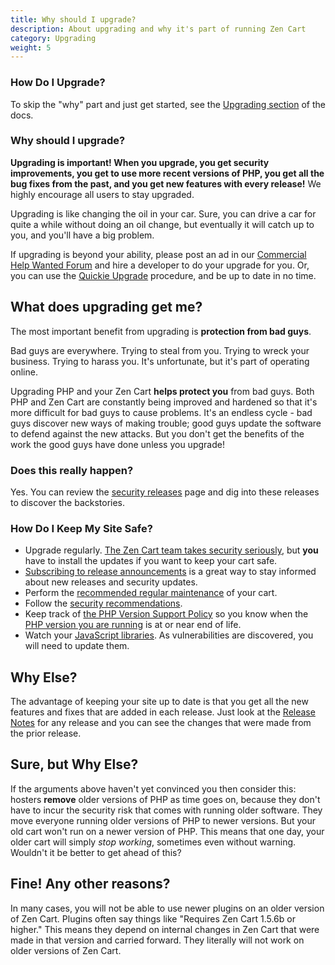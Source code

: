 ```yaml
---
title: Why should I upgrade? 
description: About upgrading and why it's part of running Zen Cart 
category: Upgrading
weight: 5
---
```


### How Do I Upgrade?

To skip the "why" part and just get started, see the [Upgrading section](/user/upgrading) of the docs.

### Why should I upgrade?

**Upgrading is important!  When you upgrade, you get security improvements, you get to use more recent versions of PHP, you get all the bug fixes from the past, and you get new features with every release!**  We highly encourage all users to stay upgraded.

Upgrading is like changing the oil in your car.  Sure, you can drive a car for quite a while without doing an oil change, but eventually it will catch up to you, and you'll have a big problem.

If upgrading is beyond your ability, please post an ad in our [Commercial Help Wanted Forum](https://www.zen-cart.com/forumdisplay.php?138-Commercial-Help-Wanted) and hire a developer to do your upgrade for you. Or, you can use the [Quickie Upgrade](/user/upgrading/db_only_upgrade/) procedure, and be up to date in no time. 

## What does upgrading get me? 

The most important benefit from upgrading is **protection from bad guys**. 

Bad guys are everywhere.  Trying to steal from you.  Trying to wreck your business.  Trying to harass you.  It's unfortunate, but it's part of operating online. 

Upgrading PHP and your Zen Cart **helps protect you** from bad guys. Both PHP and Zen Cart are constantly being improved and hardened so that it's more difficult for bad guys to cause problems.  It's an endless cycle - bad guys discover new ways of making trouble; good guys update the software to defend against the new attacks.  But you don't get the benefits of the work the good guys have done unless you upgrade! 

### Does this really happen? 

Yes.  You can review the [security releases](/user/about_us/security_releases/) page and dig into these releases to discover the backstories. 


### How Do I Keep My Site Safe? 

- Upgrade regularly. [The Zen Cart team takes security seriously](/user/about_us/security_reports/), but **you** have to install the updates if you want to keep your cart safe. 
- [Subscribing to release announcements](/user/about_us/announcements) is a great way to stay informed about new releases and security updates. 
- Perform the [recommended regular maintenance](/user/running/regular_maintenance/) of your cart. 
- Follow the [security recommendations](/user/security/security_recommendations/).
- Keep track of [the PHP Version Support Policy](https://www.php.net/supported-versions.php) so you know when the [PHP version you are running](/user/admin_pages/admin_version/) is at or near end of life.
- Watch your [JavaScript libraries](/user/upgrading/javascript_updates/).  As vulnerabilities are discovered, you will need to update them. 

## Why Else? 

The advantage of keeping your site up to date is that you get all the new features and fixes that are added in each release.  Just look at the [Release Notes](/user/about_us/release_history/) for any release and you can see the changes that were made from the prior release. 

## Sure, but Why Else? 

If the arguments above haven't yet convinced you then consider this: hosters **remove** older versions of PHP as time goes on, because they don't have to incur the security risk that comes with running older software.  They move everyone running older versions of PHP to newer versions.  But your old cart won't run on a newer version of PHP.  This means that one day, your older cart will simply *stop working*, sometimes even without warning. Wouldn't it be better to get ahead of this? 

## Fine! Any other reasons? 

In many cases, you will not be able to use newer plugins on an older version of Zen Cart.  Plugins often say things like "Requires Zen Cart 1.5.6b or higher."  This means they depend on internal changes in Zen Cart that were made in that version and carried forward.  They literally will not work on older versions of Zen Cart. 

